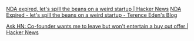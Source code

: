 
[NDA expired, let's spill the beans on a weird startup | Hacker News](https://news.ycombinator.com/item?id=27782604)
[NDA Expired - let's spill the beans on a weird startup - Terence Eden's Blog](https://shkspr.mobi/blog/2021/07/nda-expired-lets-spill-the-beans-on-a-weird-startup/)

[Ask HN: Co-founder wants me to leave but won't entertain a buy out offer | Hacker News](https://news.ycombinator.com/item?id=25506593)
